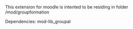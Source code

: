 This extension for moodle is intented to be residing in folder 
<moodle>/mod/groupformation

Dependencies:
mod-lib_groupal                          